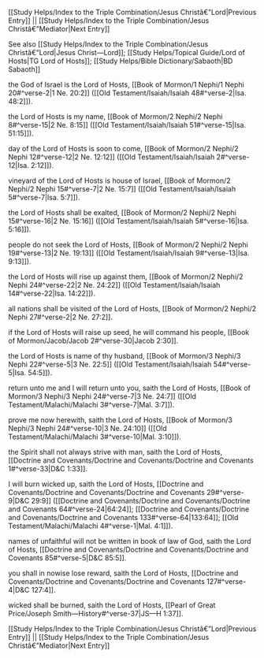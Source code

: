 [[Study Helps/Index to the Triple Combination/Jesus Christâ€”Lord|Previous Entry]]  ||  [[Study Helps/Index to the Triple Combination/Jesus Christâ€”Mediator|Next Entry]]

 See also [[Study Helps/Index to the Triple Combination/Jesus Christâ€”Lord|Jesus Christ—Lord]]; [[Study Helps/Topical Guide/Lord of Hosts|TG Lord of Hosts]]; [[Study Helps/Bible Dictionary/Sabaoth|BD Sabaoth]]

 the God of Israel is the Lord of Hosts, [[Book of Mormon/1 Nephi/1 Nephi 20#^verse-2|1 Ne. 20:2]] ([[Old Testament/Isaiah/Isaiah 48#^verse-2|Isa. 48:2]]).

 the Lord of Hosts is my name, [[Book of Mormon/2 Nephi/2 Nephi 8#^verse-15|2 Ne. 8:15]] ([[Old Testament/Isaiah/Isaiah 51#^verse-15|Isa. 51:15]]).

 day of the Lord of Hosts is soon to come, [[Book of Mormon/2 Nephi/2 Nephi 12#^verse-12|2 Ne. 12:12]] ([[Old Testament/Isaiah/Isaiah 2#^verse-12|Isa. 2:12]]).

 vineyard of the Lord of Hosts is house of Israel, [[Book of Mormon/2 Nephi/2 Nephi 15#^verse-7|2 Ne. 15:7]] ([[Old Testament/Isaiah/Isaiah 5#^verse-7|Isa. 5:7]]).

 the Lord of Hosts shall be exalted, [[Book of Mormon/2 Nephi/2 Nephi 15#^verse-16|2 Ne. 15:16]] ([[Old Testament/Isaiah/Isaiah 5#^verse-16|Isa. 5:16]]).

 people do not seek the Lord of Hosts, [[Book of Mormon/2 Nephi/2 Nephi 19#^verse-13|2 Ne. 19:13]] ([[Old Testament/Isaiah/Isaiah 9#^verse-13|Isa. 9:13]]).

 the Lord of Hosts will rise up against them, [[Book of Mormon/2 Nephi/2 Nephi 24#^verse-22|2 Ne. 24:22]] ([[Old Testament/Isaiah/Isaiah 14#^verse-22|Isa. 14:22]]).

 all nations shall be visited of the Lord of Hosts, [[Book of Mormon/2 Nephi/2 Nephi 27#^verse-2|2 Ne. 27:2]].

 if the Lord of Hosts will raise up seed, he will command his people, [[Book of Mormon/Jacob/Jacob 2#^verse-30|Jacob 2:30]].

 the Lord of Hosts is name of thy husband, [[Book of Mormon/3 Nephi/3 Nephi 22#^verse-5|3 Ne. 22:5]] ([[Old Testament/Isaiah/Isaiah 54#^verse-5|Isa. 54:5]]).

 return unto me and I will return unto you, saith the Lord of Hosts, [[Book of Mormon/3 Nephi/3 Nephi 24#^verse-7|3 Ne. 24:7]] ([[Old Testament/Malachi/Malachi 3#^verse-7|Mal. 3:7]]).

 prove me now herewith, saith the Lord of Hosts, [[Book of Mormon/3 Nephi/3 Nephi 24#^verse-10|3 Ne. 24:10]] ([[Old Testament/Malachi/Malachi 3#^verse-10|Mal. 3:10]]).

 the Spirit shall not always strive with man, saith the Lord of Hosts, [[Doctrine and Covenants/Doctrine and Covenants/Doctrine and Covenants 1#^verse-33|D&C 1:33]].

 I will burn wicked up, saith the Lord of Hosts, [[Doctrine and Covenants/Doctrine and Covenants/Doctrine and Covenants 29#^verse-9|D&C 29:9]] ([[Doctrine and Covenants/Doctrine and Covenants/Doctrine and Covenants 64#^verse-24|64:24]]; [[Doctrine and Covenants/Doctrine and Covenants/Doctrine and Covenants 133#^verse-64|133:64]]; [[Old Testament/Malachi/Malachi 4#^verse-1|Mal. 4:1]]).

 names of unfaithful will not be written in book of law of God, saith the Lord of Hosts, [[Doctrine and Covenants/Doctrine and Covenants/Doctrine and Covenants 85#^verse-5|D&C 85:5]].

 you shall in nowise lose reward, saith the Lord of Hosts, [[Doctrine and Covenants/Doctrine and Covenants/Doctrine and Covenants 127#^verse-4|D&C 127:4]].

 wicked shall be burned, saith the Lord of Hosts, [[Pearl of Great Price/Joseph Smith—History#^verse-37|JS—H 1:37]].

[[Study Helps/Index to the Triple Combination/Jesus Christâ€”Lord|Previous Entry]]  ||  [[Study Helps/Index to the Triple Combination/Jesus Christâ€”Mediator|Next Entry]]